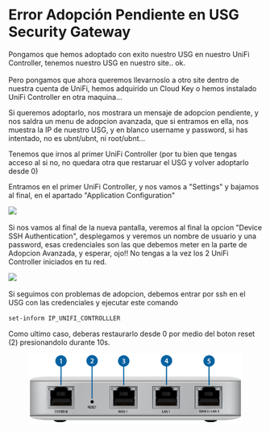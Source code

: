 # Error Adopción Pendiente en USG Security Gateway

Pongamos que hemos adoptado con exito nuestro USG en nuestro UniFi Controller, tenemos nuestro USG en nuestro site.. ok.\
\
Pero pongamos que ahora queremos llevarnoslo a otro site dentro de nuestra cuenta de UniFi, hemos adquirido un Cloud Key o hemos instalado UniFi Controller en otra maquina...

Si queremos adoptarlo, nos mostrara un mensaje de adopcion pendiente, y nos saldra un menu de adopcion avanzada, que si entramos en ella, nos muestra la IP de nuestro USG, y en blanco username y password, si has intentado, no es ubnt/ubnt, ni root/ubnt...

Tenemos que irnos al primer UniFi Controller (por tu bien que tengas acceso al si no, no quedara otra que restaruar el USG y volver adoptarlo desde 0)

Entramos en el primer UniFi Controller, y nos vamos a "Settings" y bajamos al final, en el apartado "Application Configuration"

![](../.gitbook/assets/img\_UnifiErrorAdoption.png)

Si nos vamos al final de la nueva pantalla, veremos al final la opcion "Device SSH Authentication", desplegamos y veremos un nombre de usuario y una password, esas credenciales son las que debemos meter en la parte de Adopcion Avanzada, y esperar, ojo!! No tengas a la vez los 2 UniFi Controller iniciados en tu red.

![](../.gitbook/assets/img\_UnifiErrorAdoption2.png)

Si seguimos con problemas de adopcion, debemos entrar por ssh en el USG con las credenciales y ejecutar este comando

```sh
set-inform IP_UNIFI_CONTROLLLER
```

Como ultimo caso, deberas restaurarlo desde 0 por medio del boton reset (2) presionandolo durante 10s.&#x20;

<figure><img src="../.gitbook/assets/image (3) (1) (1) (1) (1).png" alt=""><figcaption></figcaption></figure>
